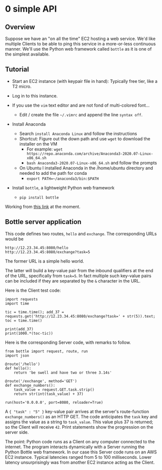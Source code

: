 # 0 simple API

## Overview

Suppose we have an "on all the time" EC2 hosting a web service. We'd like multiple Clients to be able to 
ping this service in a more-or-less continuous manner. We'll use the Python web framework called `bottle`
as it is one of the simplest available. 


## Tutorial

* Start an EC2 instance (with keypair file in hand): Typically free tier, like a T2 micro.
* Log in to this instance.


* If you use the `vim` text editor and are not fond of multi-colored font...
    * Edit / create the file `~/.vimrc` and append the line `syntax off`. 
 

* Install Anaconda
    * Search `install Anaconda Linux` and follow the instructions
    * Shortcut: Figure out the down path and use `wget` to download the installer on the VM
        * For example: `wget https://repo.anaconda.com/archive/Anaconda3-2020.07-Linux-x86_64.sh`
        * `bash Anaconda3-2020.07-Linux-x86_64.sh` and follow the prompts
    * On Ubuntu I installed Anaconda in the /home/ubuntu directory and needed to add the path for conda
        * `export PATH=~/anaconda3/bin:$PATH`


* Install `bottle`, a lightweight Python web framework
    * `pip install bottle`
    

Working from [this link](https://bottlepy.org/docs/dev/tutorial.html) at the moment. 



## Bottle server application

This code defines two routes, `hello` and `exchange`. The corresponding URLs would be 

```
http://12.23.34.45:8080/hello
http://12.23.34.45:8080/exchange?task=5
```

The former URL is a simple hello world. 

The latter will build a key-value pair from the inbound qualifiers at the end of the URL, 
specifically from `task=5`. In fact multiple such key-value pairs can be included if they are 
separated by the `&` character in the URL. 


Here is the Client test code: 


```
import requests
import time

tic = time.time(); add_37 = requests.get('http://12.23.34.45:8080/exchange?task=' + str(5)).text; toc = time.time()

print(add_37)
print(1000.*(toc-tic))
```

Here is the corresponding Server code, with remarks to follow. 


```
from bottle import request, route, run
import json

@route('/hello')
def hello():
    return 'be swell and have two or three 3.14s'

@route('/exchange', method='GET')
def exchange_numbers():
    task_value = request.GET.task.strip()
    return str(int(task_value) + 37)

run(host='0.0.0.0', port=8080, reloader=True)
```

A `{ "task" : "5" }` key-value pair arrives at the server's route-function
`exchange_numbers()` as an HTTP GET. The code 
anticipates the `task` key and assigns the value as a string to `task_value`. This value plus 37 
is returned; so the Client will receive `42`. 
Print statements show the progression on the server side.


The point: Python code runs as a Client on any computer connected to the internet.
The program interacts dynamically with a Server running the Python Bottle web framework.
In our case this Server code runs on an AWS EC2 instance. 
Typical latencies ranged from 5 to 100 milliseconds. Lower latency unsurprisingly
was from another EC2 instance acting as the Client.


